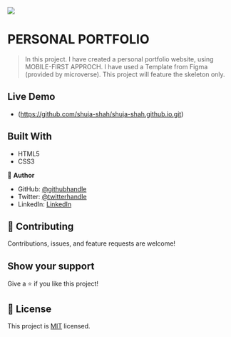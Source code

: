 ![](https://img.shields.io/badge/Microverse-blueviolet)

# PERSONAL PORTFOLIO

> In this project.  I have created a personal portfolio website, using MOBILE-FIRST APPROCH. 
> I have used a Template from Figma (provided by microverse).
>This project will feature the skeleton only.


## Live Demo
- (https://github.com/shuja-shah/shuja-shah.github.io.git)

## Built With

- HTML5
- CSS3

👤 **Author**

- GitHub: [@githubhandle](https://github.com/shuja-shah)
- Twitter: [@twitterhandle](https://twitter.com/SyedShujaHussa3)
- LinkedIn: [LinkedIn](https://www.linkedin.com/in/shahshujahussa/)



## 🤝 Contributing

Contributions, issues, and feature requests are welcome!


## Show your support

Give a ⭐️ if you like this project!


## 📝 License

This project is [MIT](./MIT.md) licensed.
